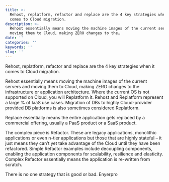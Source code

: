 ```yaml
---
title: >-
  Rehost, replatform, refactor and replace are the 4 key strategies when it
  comes to Cloud migration.
description: >-
  Rehost essentially means moving the machine images of the current servers and
  moving them to Cloud, making ZERO changes to the…
date: ''
categories: ''
keywords: ''
slug: ''
---
```


Rehost, replatform, refactor and replace are the 4 key strategies when it comes to Cloud migration. 

Rehost essentially means moving the machine images of the current servers and moving them to Cloud, making ZERO changes to the infrastructure or application architecture. Where the current OS is not supported on Cloud, you will Replatform it. Rehost and Replatform represent a large % of IaaS use cases. Migration of DBs to highly Cloud-provider provided DB platforms is also sometimes considered Replatform. 

Replace essentially means the entire application gets replaced by a commercial offering, usually a PaaS product or a SaaS product. 

The complex piece is Refactor. These are legacy applications, monolithic applications or even n-tier applications but those that are highly stateful – it just means they can’t yet take advantage of the Cloud until they have been refactored. Simple Refactor examples include decoupling components, enabling the application components for scalability, resilience and elasticity. Complex Refactor essentially means the application is re-written from scratch. 

There is no one strategy that is good or bad. Enyerpro